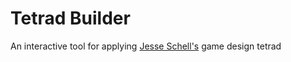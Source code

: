 # Tetrad Builder

An interactive tool for applying [Jesse Schell's](https://www.jesseschell.com/) game design tetrad
